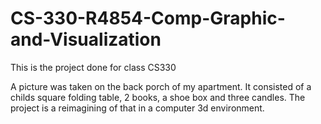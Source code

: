# CS-330-R4854-Comp-Graphic-and-Visualization
This is the project done for class CS330

A picture was taken on the back porch of my apartment. It consisted of a childs square folding table, 2 books, a shoe box and three candles. The project is a reimagining of that in a computer 3d environment. 
